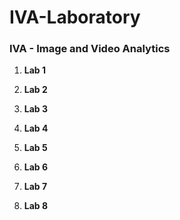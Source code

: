 # IVA-Laboratory

### IVA - Image and Video Analytics

1. **Lab 1**

2. **Lab 2**

3. **Lab 3**

4. **Lab 4**

5. **Lab 5**

6. **Lab 6**

7. **Lab 7**

8. **Lab 8**


